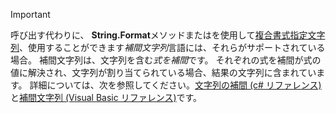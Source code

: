 
> [!IMPORTANT] 
> 呼び出す代わりに、 **String.Format**メソッドまたはを使用して[複合書式指定文字列](~/docs/standard/base-types/composite-formatting.md)、使用することができます*補間文字列*言語には、それらがサポートされている場合。 補間文字列は、文字列を含む*式を補間*です。 それぞれの式を補間が式の値に解決され、文字列が割り当てられている場合、結果の文字列に含まれています。 詳細については、次を参照してください。[文字列の補間 (c# リファレンス)](~/docs/csharp/language-reference/tokens/interpolated.md)と[補間文字列 (Visual Basic リファレンス)](~/docs/visual-basic/programming-guide/language-features/strings/interpolated-strings.md)です。 
